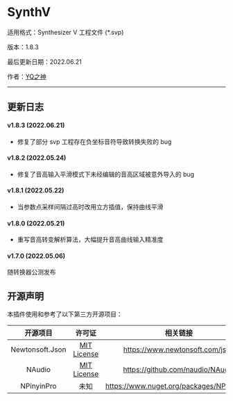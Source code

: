 # SynthV

适用格式：Synthesizer V 工程文件 (*.svp)

版本：1.8.3

最后更新日期：2022.06.21

作者：[YQ之神](https://space.bilibili.com/102844209)

-----

## 更新日志

#### v1.8.3 (2022.06.21)

- 修复了部分 svp 工程存在负坐标音符导致转换失败的 bug

#### v1.8.2 (2022.05.24)

- 修复了音高输入平滑模式下未经编辑的音高区域被意外导入的 bug

#### v1.8.1 (2022.05.22)

- 当参数点采样间隔过高时改用立方插值，保持曲线平滑

#### v1.8.0 (2022.05.21)

- 重写音高转变解析算法，大幅提升音高曲线输入精准度

#### v1.7.0 (2022.05.06)

随转换器公测发布

## 开源声明

本插件使用和参考了以下第三方开源项目：

|    开源项目     |                    许可证                     |                 相关链接                  |
| :-------------: | :-------------------------------------------: | :---------------------------------------: |
| Newtonsoft.Json | [MIT License](https://licenses.nuget.org/MIT) |      https://www.newtonsoft.com/json      |
|     NAudio      | [MIT License](https://licenses.nuget.org/MIT) |     https://github.com/naudio/NAudio      |
|   NPinyinPro    |                     未知                      | https://www.nuget.org/packages/NPinyinPro |

